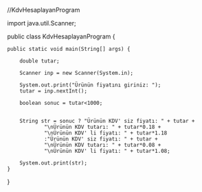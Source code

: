 //KdvHesaplayanProgram

import  java.util.Scanner;

public class KdvHesaplayanProgram {

    public static void main(String[] args) {

        double tutar;

        Scanner inp = new Scanner(System.in);

        System.out.print("Ürünün fiyatını giriniz: ");
        tutar = inp.nextInt();

        boolean sonuc = tutar<1000;


        String str = sonuc ? "Ürünün KDV' siz fiyatı: " + tutar +
                "\nÜrünün KDV tutarı: " + tutar*0.18 +
                "\nÜrünün KDV' li fiyatı: " + tutar*1.18
                :"Ürünün KDV' siz fiyatı: " + tutar +
                "\nÜrünün KDV tutarı: " + tutar*0.08 +
                "\nÜrünün KDV' li fiyatı: " + tutar*1.08;

        System.out.print(str);
    }
}
